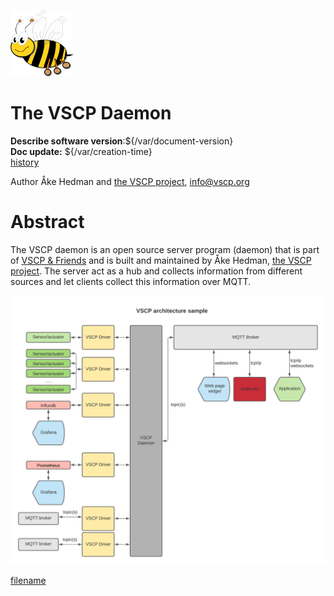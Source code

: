 ![Very Simple Control Protocol](./images/logo_100.png "Very Simple Control Protocol") 

# The VSCP Daemon

**Describe software version**:${/var/document-version}      
**Doc update:** ${/var/creation-time}       
[history](./history.md)

Author Åke Hedman and [the VSCP project](https://www.vscp.org), [info@vscp.org](info@vscp.org)  

# Abstract

The VSCP daemon is an open source server program (daemon) that is part of [VSCP & Friends](https://www.vscp.org) and is built and maintained by Åke Hedman, [the VSCP project](https://www.vscp.org). The server act as a hub and collects information from different sources and let clients collect this information over MQTT. 

![](images/vscp_arcitecture.png)

[filename](./bottom_copyright.md ':include')


